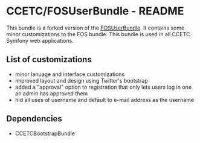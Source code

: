 # CCETC/FOSUserBundle - README

This bundle is a forked version of the [FOSUserBundle](https://github.com/FriendsOfSymfony/FOSUserBundle).
It contains some minor customizations to the FOS bundle.
This bundle is used in all CCETC Symfony web applications.

## List of customizations
- minor lanuage and interface customizations
- improved layout and design using Twitter's bootstrap
- added a "approval" option to registration that only lets users log in one an admin has approved them
- hid all uses of username and default to e-mail address as the username

## Dependencies
- CCETCBootstrapBundle